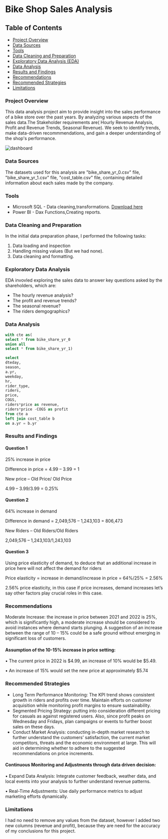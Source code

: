 # Bike Shop Sales Analysis

## Table of Contents

- [Project Overview](#project-overview)
- [Data Sources](#data-sources)
- [Tools](#tools)
- [Data Cleaning and Preparation](#data-cleaning-and-preparation)
- [Exploratory Data Analysis (EDA)](#exploratory-data-analysis)
- [Data Analysis](#data-analysis)
- [Results and Findings](#results-and-findings)
- [Recommendations](#recommendations)
- [Recommended Strategies](#recommended-strategies)
- [Limitations](#limitations)

### Project Overview

This data analysis project aim to provide insight into the sales performance of a bike store over the past years. By analyzing various aspects of the sales data.The Stakeholder requirements are( Hourly Revenue Analysis, Profit and Revenue Trends, Seasonal Revenue). We seek to identify trends, make data-driven recommmendations, and gain a deeper understanding of the shop's performance.

![dashboard](https://github.com/user-attachments/assets/5d38b2b1-6f6f-403c-a8c4-5953f5402d65)


### Data Sources

The datasets used for this analysis are "bike_share_yr_0.csv" file, "bike_share_yr_1.csv" file, "cost_table.csv" file, containing detailed information about each sales made by the company.

### Tools 

- Microsoft SQL - Data cleaning,transformations. [Download here](https://microsoft.com)
- Power BI - Dax Functions,Creating reports.

### Data Cleaning and Preparation

In the initial data preparation phase, I performed the following tasks:

 1. Data loading and inspection
 2. Handling missing values (But we had none).
 3. Data cleaning and formatting.
 
### Exploratory Data Analysis

EDA invovled exploring the sales data to answer key questions asked by the shareholders, which are:

- The hourly revenue analysis?
- The profit and revenue trends?
- The seasonal revenue?
- The riders demgographics?

### Data Analysis

``` sql
with cte as(
select * from bike_share_yr_0
union all
select * from bike_share_yr_1)

select 
dteday,
season,
a.yr,
weekday,
hr,
rider_type,
riders,
price,
COGS,
riders*price as revenue,
riders*price -COGS as profit
from cte a
left join cost_table b
on a.yr = b.yr
```

### Results and Findings

#### Question 1

25% increase in price

Difference in price = 4.99 – 3.99 = 1

New price – Old Price/ Old Price

4.99 – 3.99/3.99 = 0.25%

#### Question 2

64% increase in demand

Difference in demand = 2,049,576 – 1,243,103 = 806,473

New Riders – Old Riders/Old Riders

2,049,576 – 1,243,103/1,243,103

#### Question 3

Using price elasticity of demand, to deduce that an additional increase in price here will not affect the demand for riders

Price elasticity = increase in demand/increase in price = 64%/25% = 2.56%

2.56% price elasticity, in this case if price increases, demand increases let’s say other factors play crucial roles in this case.

### Recommendations

Moderate Increase: the increase in price between 2021 and 2022 is 25%, which is significantly high, a moderate increase should be considered to avoid instances where demand starts plunging. A suggestion of an increase between the range of 10 – 15% could be a safe ground without emerging in significant loss of customers.

#### Assumption of the 10-15% increase in price setting:

•	The current price in 2022 is $4.99, an increase of 10% would be $5.49.

•	An increase of 15% would set the new price at approximately $5.74

### Recommended Strategies

- Long Term Performance Monitoring: The KPI trend shows consistent growth in riders and profits over time. Maintain efforts on customer acquisition while monitoring profit margins to ensure sustainability.
- Segmented Pricing Strategy: putting into consideration different pricing for casuals as against registered users. Also, since profit peaks on Wednesday and Fridays, plan campaigns or events to further boost sales on these days.
- Conduct Market Analysis: conducting in-depth market research to further understand the customers’ satisfaction, the current market competitors, threats and the economic environment at large. This will aid in determining whether to adhere to the suggested recommendations on price increments.
#### Continuous Monitoring and Adjustments through data driven decision:

•	Expand Data Analysis: Integrate customer feedback, weather data, and local events into your analysis to further understand revenue patterns.

•	Real-Time Adjustments: Use daily performance metrics to adjust marketing efforts dynamically.

### Limitations

 I had no need to remove any values from the dataset, however I added two new columns (revenue and profit), because they are need for the accuracy of my conclusions for this project.


